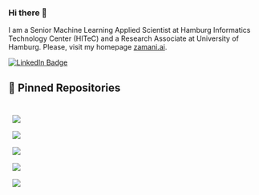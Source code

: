 ### Hi there 👋

I am a Senior Machine Learning Applied Scientist at Hamburg Informatics Technology Center (HITeC) and a Research Associate at University of Hamburg. Please, visit my homepage [zamani.ai](https://zamani.ai).

[![LinkedIn Badge](https://img.shields.io/badge/LinkedIn-Profile-informational?style=flat&logo=linkedin&logoColor=white&color=0D76A8)](https://www.linkedin.com/in/mazzamani/)

## 📌 Pinned Repositories

<br>

<a href="https://github.com/zamani/bike_sharing_prediction">
  <img align="center" style="margin:0.5rem" src="https://github-readme-stats.vercel.app/api/pin/?username=zamani&repo=bike_sharing_prediction&title_color=ffffff&text_color=c9cacc&icon_color=4AB197&bg_color=1A2B34" />
</a>

<br>

<a href="https://github.com/zamani/reinforcement-learning-basics">
  <img align="center" style="margin:0.5rem" src="https://github-readme-stats.vercel.app/api/pin/?username=zamani&repo=reinforcement-learning-basics&title_color=ffffff&text_color=c9cacc&icon_color=4AB197&bg_color=1A2B34" />
</a>

<br>

<a href="https://github.com/zamani/deep-learning-workshop">
  <img align="center" style="margin:0.5rem" src="https://github-readme-stats.vercel.app/api/pin/?username=zamani&repo=deep-learning-workshop&title_color=ffffff&text_color=c9cacc&icon_color=4AB197&bg_color=1A2B34" />
</a>

<br>

<a href="https://github.com/zamani/autoML-workshop">
  <img align="center" style="margin:0.5rem" src="https://github-readme-stats.vercel.app/api/pin/?username=zamani&repo=autoML-workshop&title_color=ffffff&text_color=c9cacc&icon_color=4AB197&bg_color=1A2B34" />
</a>

<br>

<a href="https://github.com/zamani/pruning_quantization_workshop">
  <img align="center" style="margin:0.5rem" src="https://github-readme-stats.vercel.app/api/pin/?username=zamani&repo=pruning_quantization_workshop&title_color=ffffff&text_color=c9cacc&icon_color=4AB197&bg_color=1A2B34" />
</a>

